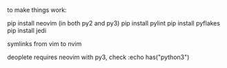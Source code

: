 to make things work:

pip install neovim (in both py2 and py3)
pip install pylint
pip install pyflakes
pip install jedi

symlinks from vim to nvim



deoplete requires neovim with py3, check
:echo has("python3")
